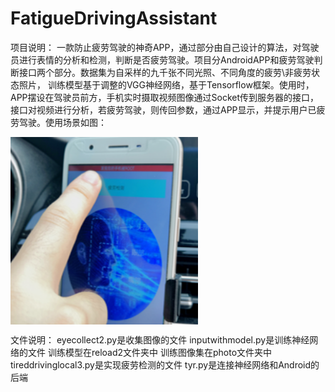 # FatigueDrivingAssistant
项目说明：
一款防止疲劳驾驶的神奇APP，通过部分由自己设计的算法，对驾驶员进行表情的分析和检测，判断是否疲劳驾驶。项目分AndroidAPP和疲劳驾驶判断接口两个部分。数据集为自采样的九千张不同光照、不同角度的疲劳\非疲劳状态照片， 训练模型基于调整的VGG神经网络，基于Tensorflow框架。使用时，APP摆设在驾驶员前方，手机实时摄取视频图像通过Socket传到服务器的接口，接口对视频进行分析，若疲劳驾驶，则传回参数，通过APP显示，并提示用户已疲劳驾驶。使用场景如图：



 <img src="./img3.png" width = "300" height = "300" div align=center />


 文件说明：
eyecollect2.py是收集图像的文件
inputwithmodel.py是训练神经网络的文件
训练模型在reload2文件夹中 训练图像集在photo文件夹中
tireddrivinglocal3.py是实现疲劳检测的文件
tyr.py是连接神经网络和Android的后端
